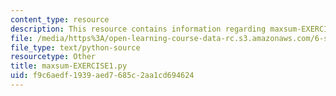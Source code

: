 ```yaml
---
content_type: resource
description: This resource contains information regarding maxsum-EXERCISE1.py.
file: /media/https%3A/open-learning-course-data-rc.s3.amazonaws.com/6-s095-programming-for-the-puzzled-january-iap-2018/f9c6aedf1939aed7685c2aa1cd694624_maxsum-EXERCISE1.py
file_type: text/python-source
resourcetype: Other
title: maxsum-EXERCISE1.py
uid: f9c6aedf-1939-aed7-685c-2aa1cd694624
---
```

